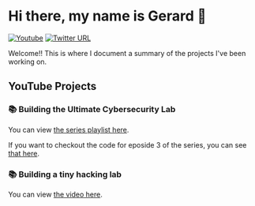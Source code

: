 # Hi there, my name is Gerard 👋

[![Youtube](https://img.shields.io/badge/YouTube-FF0000?style=flat-square&logo=youtube&logoColor=white)](https://www.youtube.com/@gerardobrien) [![Twitter URL](https://img.shields.io/twitter/follow/gerardobrien?style=flat-square&logo=twitter)](https://twitter.com/gerardobrien)

Welcome!! This is where I document a summary of the projects I've been working on. 

## YouTube Projects

### 📚 Building the Ultimate Cybersecurity Lab
You can view [the series playlist here](https://www.youtube.com/playlist?list=PL3ljjyal211AbTqlxSo6CGBiVqsXw8wrp).

If you want to checkout the code for eposide 3 of the series, you can see [that here](https://github.com/gerardobrien/ultimate-cybersecurity-lab).


### 📚 Building a tiny hacking lab
You can view [the video here](https://youtu.be/Yid0GxVryBs?si=2iC1xuxGvk2B3fHk).


<!--
**gerardobrien/gerardobrien** is a ✨ _special_ ✨ repository because its `README.md` (this file) appears on your GitHub profile.

Here are some ideas to get you started:

- 🔭 I’m currently working on ...
- 🌱 I’m currently learning ...
- 👯 I’m looking to collaborate on ...
- 🤔 I’m looking for help with ...
- 💬 Ask me about ...
- 📫 How to reach me: ...
- 😄 Pronouns: ...
- ⚡ Fun fact: ...
-->
